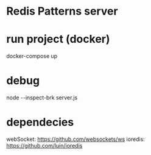 # Redis Patterns server

# run project (docker)
docker-compose up

# debug 
node --inspect-brk server.js

# dependecies
webSocket: https://github.com/websockets/ws
ioredis: https://github.com/luin/ioredis
